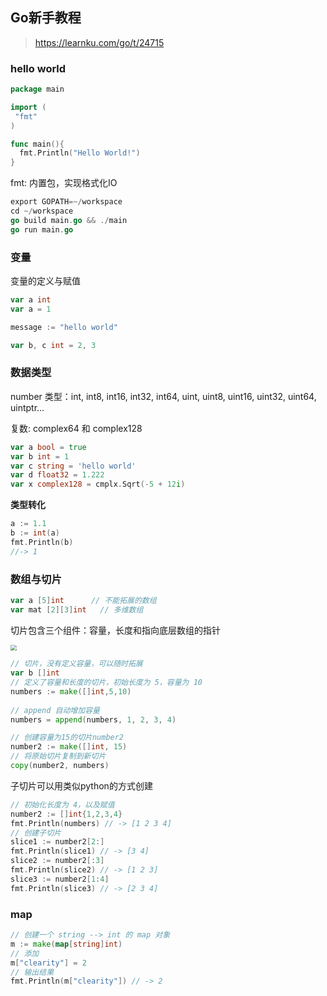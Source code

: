 ## Go新手教程

> https://learnku.com/go/t/24715

### hello world

```go
package main

import (
 "fmt"
)

func main(){
  fmt.Println("Hello World!")
}
```

fmt: 内置包，实现格式化IO

```go
export GOPATH=~/workspace
cd ~/workspace
go build main.go && ./main
go run main.go
```

### 变量

变量的定义与赋值

```go
var a int
var a = 1

message := "hello world"

var b, c int = 2, 3
```

### 数据类型

number 类型：int, int8, int16, int32, int64, uint, uint8, uint16, uint32, uint64, uintptr…

复数: complex64 和 complex128

```go
var a bool = true
var b int = 1
var c string = 'hello world'
var d float32 = 1.222
var x complex128 = cmplx.Sqrt(-5 + 12i)
```

**类型转化**

```go
a := 1.1
b := int(a)
fmt.Println(b)
//-> 1
```

### 数组与切片

```go
var a [5]int      // 不能拓展的数组
var mat [2][3]int	// 多维数组
```

切片包含三个组件：容量，长度和指向底层数组的指针

<img src="https://cdn.learnku.com/uploads/images/201902/27/1/GBYGX8ypGS.png!large" style="zoom:60%;" />

```go
// 切片，没有定义容量，可以随时拓展
var b []int				
// 定义了容量和长度的切片，初始长度为 5，容量为 10
numbers := make([]int,5,10)
				
// append 自动增加容量
numbers = append(numbers, 1, 2, 3, 4)

// 创建容量为15的切片number2
number2 := make([]int, 15)
// 将原始切片复制到新切片
copy(number2, numbers)
```

子切片可以用类似python的方式创建

```go
// 初始化长度为 4，以及赋值
number2 := []int{1,2,3,4}
fmt.Println(numbers) // -> [1 2 3 4]
// 创建子切片
slice1 := number2[2:]
fmt.Println(slice1) // -> [3 4]
slice2 := number2[:3]
fmt.Println(slice2) // -> [1 2 3]
slice3 := number2[1:4]
fmt.Println(slice3) // -> [2 3 4]
```

### map

```go
// 创建一个 string --> int 的 map 对象
m := make(map[string]int)
// 添加
m["clearity"] = 2
// 输出结果
fmt.Println(m["clearity"]) // -> 2
```







